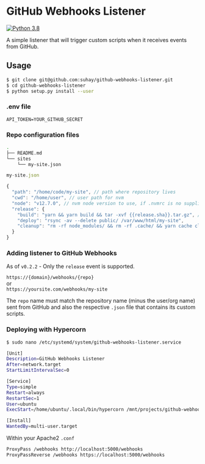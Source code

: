 # GitHub Webhooks Listener

[![Python 3.8](https://img.shields.io/badge/python-3.8-blue.svg)](https://www.python.org/downloads/release/python-380/)

A simple listener that will trigger custom scripts when it receives events from GitHub.

## Usage

```bash
$ git clone git@github.com:suhay/github-webhooks-listener.git
$ cd github-webhooks-listener
$ python setup.py install --user
```

### .env file

```
API_TOKEN=YOUR_GITHUB_SECRET
```

### Repo configuration files

```bash
.
├── README.md
└── sites
    └── my-site.json
```

```js
my-site.json

{
  "path": "/home/code/my-site", // path where repository lives
  "cwd": "/home/user", // user path for nvm
  "node": "v12.7.0", // nvm node version to use, if .nvmrc is no supplied
  "release": {
    "build": "yarn && yarn build && tar -xvf {{release.sha}}.tar.gz", // you may use handlebar notation to inject GitHub payload values into your steps
    "deploy": "rsync -av --delete public/ /var/www/html/my-site",
    "cleanup": "rm -rf node_modules/ && rm -rf .cache/ && yarn cache clean"
  }
}
```

### Adding listener to GitHub Webhooks

As of `v0.2.2` - Only the `release` event is supported.

`https://{domain}/webhooks/{repo}`  
or  
`https://yoursite.com/webhooks/my-site`

The `repo` name must match the repository name (minus the user/org name) sent from GitHub and also the respective `.json` file that contains its custom scripts.

### Deploying with Hypercorn

```bash
$ sudo nano /etc/systemd/system/github-webhooks-listener.service
```

```bash
[Unit]
Description=GitHub Webhooks Listener
After=network.target
StartLimitIntervalSec=0

[Service]
Type=simple
Restart=always
RestartSec=1
User=ubuntu
ExecStart=/home/ubuntu/.local/bin/hypercorn /mnt/projects/github-webhooks-listener/src/app --bind 127.0.0.1:5000

[Install]
WantedBy=multi-user.target
```

Within your Apache2 `.conf`

```bash
ProxyPass /webhooks http://localhost:5000/webhooks
ProxyPassReverse /webhooks https://localhost:5000/webhooks
```
